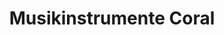 ---
title: "Musikinstrumente Coral"
url: /buchholz-in-der-nordheide/musikinstrumente-coral/
shop: Instrumente
---